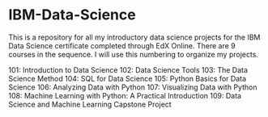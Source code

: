 # IBM-Data-Science
This is a repository for all my introductory data science projects for the IBM Data Science certificate completed through EdX Online.
There are 9 courses in the sequence. I will use this numbering to organize my projects. 

101: Introduction to Data Science
102: Data Science Tools
103: The Data Science Method
104: SQL for Data Science
105: Python Basics for Data Science
106: Analyzing Data with Python
107: Visualizing Data with Python
108: Machine Learning with Python: A Practical Introduction
109: Data Science and Machine Learning Capstone Project
